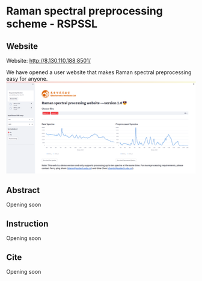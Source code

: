 # Raman spectral preprocessing scheme - RSPSSL

## Website
Website: <http://8.130.110.188:8501/>

We have opened a user website that makes Raman spectral preprocessing easy for anyone.
![Alt text](./pictures/web.png)

## Abstract
Opening soon

## Instruction
Opening soon

## Cite
Opening soon
